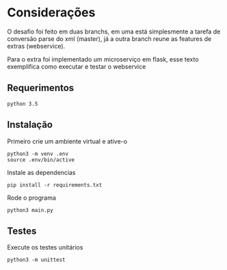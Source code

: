 # Considerações

O desafio foi feito em duas branchs, em uma está simplesmente a tarefa de conversão parse do xml (master), já a outra branch reune
as features de extras (webservice). 

Para o extra foi implementado um microserviço em flask, esse texto exemplifica como executar e testar o webservice  


## Requerimentos

    python 3.5

## Instalação
Primeiro crie um ambiente virtual e ative-o

    python3 -m venv .env
    source .env/bin/active
    
    
Instale as dependencias
    
    pip install -r requirements.txt
   
Rode o programa

    python3 main.py
        
## Testes
Execute os testes unitários

    python3 -m unittest